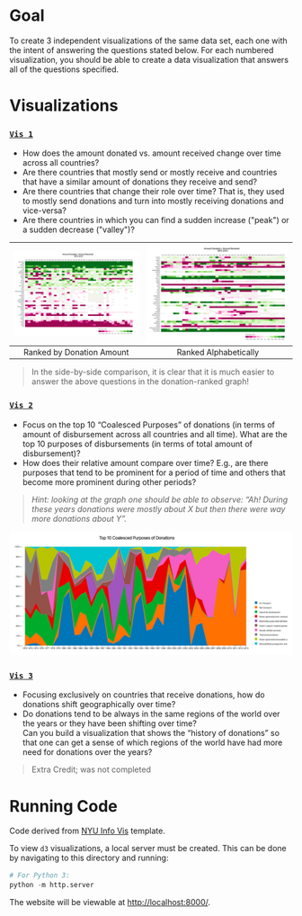 # Goal
To create 3 independent visualizations of the same data set, each one with the intent of answering the questions stated below. For each numbered visualization, you should be able to create a data visualization that answers all of the questions specified.

# Visualizations
### [`Vis 1`](https://github.com/mkarroqe/Info-Vis/blob/master/Mini-Projects/02-Temporal/visualizations/vis1.js) 
<ul><li>How does the amount donated vs. amount received change over time across all countries?</li><li>Are there countries that mostly send or mostly receive and countries that have a similar amount of donations they receive and send?</li><li>Are there countries that change their role over time? That is, they used to mostly send donations and turn into mostly receiving donations and vice-versa?</li><li>Are there countries in which you can find a sudden increase ("peak") or a sudden decrease ("valley")?</li></ul>

| ![](demo/vis1-value.png) | ![](demo/vis1-alpha.png) |
| :-: | :-: |
| Ranked by Donation Amount | Ranked Alphabetically |

> In the side-by-side comparison, it is clear that it is much easier to answer the above questions in the donation-ranked graph!

### [`Vis 2`](https://github.com/mkarroqe/Info-Vis/blob/master/Mini-Projects/02-Temporal/visualizations/vis2.js)
<ul><li>Focus on the top 10 “Coalesced Purposes” of donations (in terms of amount of disbursement across all countries and all time). What are the top 10 purposes of disbursements (in terms of total amount of disbursement)?</li><li> How does their relative amount compare over time? E.g., are there purposes that tend to be prominent for a period of time and others that become more prominent during other periods?</li></ul>

> *Hint: looking at the graph one should be able to observe: “Ah! During these years donations were mostly about X but then there were way more donations about Y”.* 

![](demo/vis2.png)

### [`Vis 3`](https://github.com/mkarroqe/Info-Vis/blob/master/Mini-Projects/02-Temporal/visualizations/vis3.js)
<ul><li>Focusing exclusively on countries that receive donations, how do donations shift geographically over time? </li><li>Do donations tend to be always in the same regions of the world over the years or they have been shifting over time? </li> Can you build a visualization that shows the “history of donations” so that one can get a sense of which regions of the world have had more need for donations over the years? </li></ul> 

> Extra Credit; was not completed

# Running Code
Code derived from [NYU Info Vis](https://github.com/nyuvis/info-vis-project-template) template.

To view `d3` visualizations, a local server must be created. This can be done by navigating to this directory and running:
```python
# For Python 3:
python -m http.server
```
The website will be viewable at [http://localhost:8000/](http://localhost:8000/).
